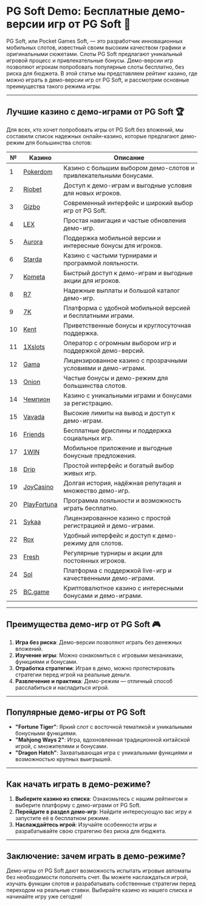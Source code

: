 # PG Soft Demo: Бесплатные демо-версии игр от PG Soft 🎰

PG Soft, или Pocket Games Soft, — это разработчик инновационных мобильных слотов, известный своим высоким качеством графики и оригинальными сюжетами. Слоты PG Soft предлагают уникальный игровой процесс и привлекательные бонусы. Демо-версии игр позволяют игрокам попробовать популярные слоты бесплатно, без риска для бюджета. В этой статье мы представляем рейтинг казино, где можно играть в демо-версии игр от PG Soft, и рассмотрим основные преимущества такого режима игры.

---

## Лучшие казино с демо-играми от PG Soft 🏆

Для всех, кто хочет попробовать игры от PG Soft без вложений, мы составили список надежных онлайн-казино, которые предлагают демо-режим для большинства слотов:

| №  | Казино      | Описание                                                   |
|----|-------------|------------------------------------------------------------|
| 1  | [Pokerdom](https://brandplay.link/4k77v2yx) | Казино с большим выбором демо-слотов и привлекательными бонусами. |
| 2  | [Riobet](https://brandplay.link/7xBLTPyj) | Доступ к демо-играм и выгодные условия для новых игроков. |
| 3  | [Gizbo](https://brandplay.link/bprXw4YV) | Современный интерфейс и широкий выбор игр от PG Soft. |
| 4  | [LEX](https://brandplay.link/zW4hdDFV) | Простая навигация и частые обновления демо-игр. |
| 5  | [Aurora](https://10trafic-stat2.com/click/668546556bcc6313411604bd/6766/13032/subaccount) | Поддержка мобильной версии и интересные бонусы для игроков. |
| 6  | [Starda](https://brandplay.link/fB7xwRFL) | Казино с частыми турнирами и программой лояльности. |
| 7  | [Kometa](https://brandplay.link/8ZymQJV8) | Быстрый доступ к демо-играм и выгодные акции для игроков. |
| 8  | [R7](https://brandplay.link/bMd3Yjsw) | Надежные выплаты и большой каталог демо-игр. |
| 9  | [7K](https://brandplay.link/BvQyFShp) | Платформа с удобной мобильной версией и бесплатными играми. |
| 10 | [Kent](https://brandplay.link/Fv2WP3js) | Приветственные бонусы и круглосуточная поддержка. |
| 11 | [1Xslots](https://brandplay.link/hSB1khtr) | Оператор с огромным выбором игр и поддержкой демо-версий. |
| 12 | [Gama](https://brandplay.link/j6NMKsDz) | Лицензированное казино с прозрачными условиями и демо-играми. |
| 13 | [Onion](https://brandplay.link/zBGRVpQ9) | Частые бонусы и демо-режим для большинства слотов. |
| 14 | [Чемпион](https://temon-gter.cfd/go/lRq?p80412p304504pcc44t17455) | Казино с уникальными играми и бонусами за регистрацию. |
| 15 | [Vavada](https://vavadapartner.pro/?promo=ea5c9275-6854-4505-94fc-95ab18221945-linkb2) | Высокие лимиты на вывод и доступ к демо-играм. |
| 16 | [Friends](https://gofriends.vc/linkb2) | Бесплатные фриспины и поддержка социальных игр. |
| 17 | [1WIN](https://brandplay.link/smXVpBbG) | Мобильное приложение и выгодные бонусные предложения. |
| 18 | [Drip](https://drp-ircp01.com/c07e6a3db) | Простой интерфейс и богатый выбор живых игр. |
| 19 | [JoyCasino](https://rpc30.call2me.pro/?/ru/registration?apkpop=0&partner=p24970p3291217pc98f) | Долгая история, надёжная репутация и множество демо-игр. |
| 20 | [PlayFortuna](https://fortunapromo.net/alt/playfortuna/registration?0dc4a9362a71feb7e3f165fb8e766f70) | Программа лояльности и возможность играть бесплатно. |
| 21 | [Sykaa](https://s-two-way.com/?source=linkb2&pid=30697) | Лицензированное казино с простой регистрацией и демо-играми. |
| 22 | [Rox](https://rox-pvwfpjgcxe.com/cb1ee18a5) | Удобный интерфейс и доступ к демо-режиму для слотов. |
| 23 | [Fresh](https://fresh-eumwkxwao.com/c3f7b485d) | Регулярные турниры и акции для постоянных игроков. |
| 24 | [Sol](https://sol-mmtdzfbaco.com/cb2415bca) | Платформа с поддержкой live-игр и качественными демо-играми. |
| 25 | [BC.game](https://partnerbcgame.com/dcc53d441) | Криптовалютное казино с интересными бонусами и демо-играми. |

---

## Преимущества демо-игр от PG Soft 🎮

1. **Игра без риска**: Демо-версии позволяют играть без денежных вложений.
2. **Изучение игры**: Можно ознакомиться с игровыми механиками, функциями и бонусами.
3. **Отработка стратегии**: Играя в демо, можно протестировать стратегии перед игрой на реальные деньги.
4. **Развлечение и практика**: Демо-режим — отличный способ расслабиться и насладиться игрой.

---

## Популярные демо-игры от PG Soft

- **"Fortune Tiger"**: Яркий слот с восточной тематикой и уникальными бонусными функциями.
- **"Mahjong Ways 2"**: Игра, вдохновленная традиционной китайской игрой, с множителями и бонусами.
- **"Dragon Hatch"**: Захватывающая игра с уникальными функциями и возможностью крупных выигрышей.

---

## Как начать играть в демо-режиме?

1. **Выберите казино из списка**: Ознакомьтесь с нашим рейтингом и выберите платформу с демо-играми от PG Soft.
2. **Перейдите в раздел демо-игр**: Найдите интересующую вас игру и запустите её в бесплатном режиме.
3. **Наслаждайтесь игрой**: Изучайте особенности игры и разрабатывайте свою стратегию без риска для бюджета.

---

## Заключение: зачем играть в демо-режиме?

Демо-игры от PG Soft дают возможность испытать игровые автоматы без необходимости пополнять счет. Вы можете наслаждаться игрой, изучать функции слотов и разрабатывать собственные стратегии перед переходом на реальные ставки. Выбирайте казино из нашего списка и начинайте игру уже сегодня!
